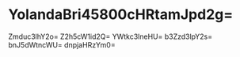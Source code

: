 # YolandaBri45800cHRtamJpd2g=
Zmduc3lhY2o=
Z2h5cW1id2Q=
YWtkc3lneHU=
b3Zzd3lpY2s=
bnJ5dWtncWU=
dnpjaHRzYm0=
